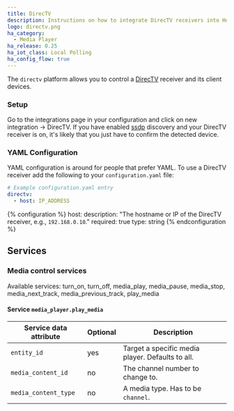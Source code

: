 ```yaml
---
title: DirecTV
description: Instructions on how to integrate DirecTV receivers into Home Assistant.
logo: directv.png
ha_category:
  - Media Player
ha_release: 0.25
ha_iot_class: Local Polling
ha_config_flow: true
---
```


The `directv` platform allows you to control a [DirecTV](https://www.directv.com) receiver and its client devices.

### Setup

Go to the integrations page in your configuration and click on new integration -> DirecTV.
If you have enabled [ssdp](/integrations/ssdp) discovery and your DirecTV receiver is on, it's likely that you just have to confirm the detected device.

### YAML Configuration

YAML configuration is around for people that prefer YAML.
To use a DirecTV receiver add the following to your `configuration.yaml` file:

```yaml
# Example configuration.yaml entry
directv:
  - host: IP_ADDRESS
```

{% configuration %}
host:
  description: "The hostname or IP of the DirecTV receiver, e.g., `192.168.0.10`."
  required: true
  type: string
{% endconfiguration %}

## Services

### Media control services

Available services: turn_on, turn_off, media_play, media_pause, media_stop, media_next_track, media_previous_track, play_media

#### Service `media_player.play_media`

| Service data attribute | Optional | Description                                                                                                                                                            |
| -----------------------| -------- | ---------------------------------------------------------------------------------------------------------------------------------------------------------------------- |
| `entity_id`            |      yes | Target a specific media player. Defaults to all.                                                                                                                       |
| `media_content_id`     |       no | The channel number to change to.                   |
| `media_content_type`   |       no | A media type. Has to be `channel`.
